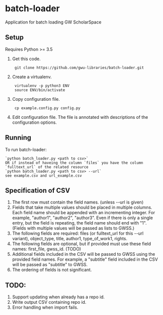 # batch-loader
Application for batch loading GW ScholarSpace

## Setup
Requires Python >= 3.5

1. Get this code.

        git clone https://github.com/gwu-libraries/batch-loader.git

2. Create a virtualenv.

        virtualenv -p python3 ENV
        source ENV/bin/activate

3. Copy configuration file.

        cp example.config.py config.py

4. Edit configuration file. The file is annotated with descriptions of the configuration options.

## Running
To run batch-loader:

    `python batch_loader.py <path to csv>`
    OR if instead of haveing the column `files` you have the column `fulltext_url` of the related resource
    `python batch_loader.py <path to csv> --url`
    see example.csv and url_example.csv

## Specification of CSV
1. The first row must contain the field names. (unless --url is given)
2. Fields that take multiple values should be placed in multiple columns.
   Each field name should be appended with an incrementing integer. For
   example, "author1", "author2", "author3". Even if there is only a
   single entry, but the field is repeating, the field name should end with "1".
   (Fields with multiple values will be passed as lists to GWSS.)
3. The following fields are required: files (or fulltext_url for this --url variant), object_type, title, author1,
   type_of_work1, rights.
4. The following fields are optional, but if provided must use these field names:
   first_file, gwss_id. (TODO)
5. Additional fields included in the CSV will be passed to GWSS using the provided
   field names. For example, a "subtitle" field included in the CSV will be
   passed as "subtitle" to GWSS.
6. The ordering of fields is not significant.

## TODO:
1. Support updating when already has a repo id.
2. Write output CSV containing repo id.
3. Error handling when import fails.
